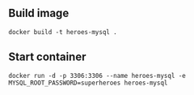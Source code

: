 ## Build image
`docker build -t heroes-mysql .`

## Start container
`docker run -d -p 3306:3306 --name heroes-mysql -e MYSQL_ROOT_PASSWORD=superheroes heroes-mysql`